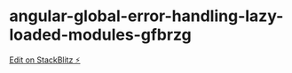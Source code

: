 # angular-global-error-handling-lazy-loaded-modules-gfbrzg

[Edit on StackBlitz ⚡️](https://stackblitz.com/edit/angular-global-error-handling-lazy-loaded-modules-gfbrzg)
